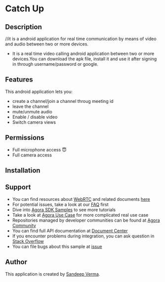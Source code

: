# Catch Up

## Description

//it is a android application for real time communication by means of video and audio between two or more devices.
- It is a real time video calling android application between two or more devices.You can download the apk file, install it and use it after signing in through username/password or google.

## Features

This android application lets you:

- create a channel/join a channel throug meeting id
- leave the channel
- mute/unmute audio
- Enable / disable video
- Switch camera views

## Permissions

- Full microphone access	:innocent:
- Full camera access

## Installation



## Support

- You can find resources about [WebRTC](https://webrtc.org/) and related documents [here](https://developer.mozilla.org/en-US/docs/Web/API/WebRTC_API/Signaling_and_video_calling)
- For potential issues, take a look at our [FAQ](https://docs.agora.io/en/faq) first
- Dive into [Agora SDK Samples](https://github.com/AgoraIO) to see more tutorials
- Take a look at [Agora Use Case](https://github.com/AgoraIO-usecase) for more complicated real use case
- Repositories managed by developer communities can be found at [Agora Community](https://github.com/AgoraIO-Community)
- You can find full API documentation at [Document Center](https://docs.agora.io/en/)
- If you encounter problems during integration, you can ask question in [Stack Overflow](https://stackoverflow.com/questions/tagged/agora.io)
- You can file bugs about this sample at [issue](https://github.com/AgoraIO/Basic-Video-Call/issues)



## Author 
This application is created by [Sandeep Verma](https://github.com/san-13).
